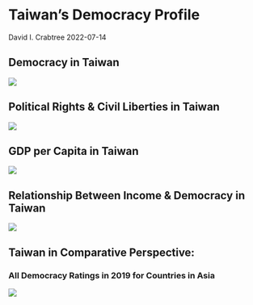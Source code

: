 Taiwan’s Democracy Profile
================
David I. Crabtree
2022-07-14

## Democracy in Taiwan

![](C:\Users\David\Desktop\PROGRA~1\FILESA~1\CFSS\hw06\reports\TAIWAN~1/figure-gfm/Demscore-1.png)<!-- -->

## Political Rights & Civil Liberties in Taiwan

![](C:\Users\David\Desktop\PROGRA~1\FILESA~1\CFSS\hw06\reports\TAIWAN~1/figure-gfm/Political%20Rights%20&%20Civil%20Libs-1.png)<!-- -->

## GDP per Capita in Taiwan

![](C:\Users\David\Desktop\PROGRA~1\FILESA~1\CFSS\hw06\reports\TAIWAN~1/figure-gfm/GDP%20per%20Capita-1.png)<!-- -->

## Relationship Between Income & Democracy in Taiwan

![](C:\Users\David\Desktop\PROGRA~1\FILESA~1\CFSS\hw06\reports\TAIWAN~1/figure-gfm/Income%20&%20Dem-1.png)<!-- -->

## Taiwan in Comparative Perspective:

### All Democracy Ratings in 2019 for Countries in Asia

![](C:\Users\David\Desktop\PROGRA~1\FILESA~1\CFSS\hw06\reports\TAIWAN~1/figure-gfm/Democracy%20in%20Comparative%20Perspective-1.png)<!-- -->
